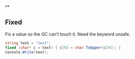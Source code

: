 **

## Fixed

Fix a value so the GC can’t touch it. Need the keyword unsafe.

```cs
string text = "text";
fixed (char* c = text) { c[0] = char.ToUpper(c[0]); }
Console.Write(text);
```